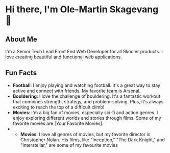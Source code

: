 # Hi there, I'm Ole-Martin Skagevang 👋

## About Me
I'm a Senior Tech Lead Front End Web Developer for all Skooler products. I love creating beautiful and functional web applications.

## Fun Facts
- **Football**: I enjoy playing and watching football. It's a great way to stay active and connect with friends. My favorite team is Arsenal.
- **Bouldering**: I love the challenge of bouldering. It's a fantastic workout that combines strength, strategy, and problem-solving. Plus, it's always exciting to reach the top of a difficult climb!
- **Movies**: I'm a big fan of movies, especially sci-fi and action genres. I enjoy exploring different worlds and stories through films. Some of my favorite movies are [Your Favorite Movies].
- - **Movies**: I love all genres of movies, but my favorite director is Christopher Nolan. His films, like "Inception," "The Dark Knight," and "Interstellar," are some of my favourite movies 

